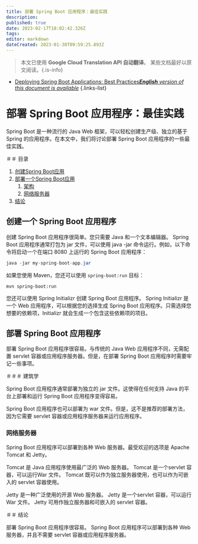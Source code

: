 ```yaml
---
title: 部署 Spring Boot 应用程序：最佳实践
description: 
published: true
date: 2023-02-17T18:02:42.326Z
tags: 
editor: markdown
dateCreated: 2023-01-30T09:59:25.893Z
---
```


> 本文已使用 **Google Cloud Translation API 自动翻译**。
某些文档最好以原文阅读。{.is-info}
- [Deploying Spring Boot Applications: Best Practices***English** version of this document is available*](/en/Knowledge-base/Spring-Boot/deploying-spring-boot-applications-best-practices)
{.links-list}
 


# 部署 Spring Boot 应用程序：最佳实践

Spring Boot 是一种流行的 Java Web 框架，可以轻松创建生产级、独立的基于 Spring 的应用程序。在本文中，我们将讨论部署 Spring Boot 应用程序的一些最佳实践。

＃＃ 目录

1. [创建Spring Boot应用](#creating-a-spring-boot-application)
2. [部署一个Spring Boot应用](#deploying-a-spring-boot-application)
    1. [架构](#architecture)
    2. [网络服务器](#web-servers)
3. [结论](#conclusion)

## 创建一个 Spring Boot 应用程序

创建 Spring Boot 应用程序很简单。您只需要 Java 和一个文本编辑器。 Spring Boot 应用程序通常打包为 jar 文件，可以使用 java -jar 命令运行。例如，以下命令将启动一个在端口 8080 上运行的 Spring Boot 应用程序：

```java
java -jar my-spring-boot-app.jar
```

如果您使用 Maven，您还可以使用 `spring-boot:run` 目标：

```
mvn spring-boot:run
```

您还可以使用 Spring Initializr 创建 Spring Boot 应用程序。 Spring Initializr 是一个 Web 应用程序，可以根据您的选择生成 Spring Boot 应用程序。只需选择您想要的依赖项，Initializr 就会生成一个包含这些依赖项的项目。

## 部署 Spring Boot 应用程序

部署 Spring Boot 应用程序很容易。与传统的 Java Web 应用程序不同，无需配置 servlet 容器或应用程序服务器。但是，在部署 Spring Boot 应用程序时需要牢记一些事项。

＃＃＃ 建筑学

Spring Boot 应用程序通常部署为独立的 jar 文件。这使得在任何支持 Java 的平台上部署和运行 Spring Boot 应用程序变得容易。

Spring Boot 应用程序也可以部署为 war 文件。但是，这不是推荐的部署方法，因为它需要 servlet 容器或应用程序服务器来运行应用程序。

### 网络服务器

Spring Boot 应用程序可以部署到各种 Web 服务器。最受欢迎的选项是 Apache Tomcat 和 Jetty。

Tomcat 是 Java 应用程序使用最广泛的 Web 服务器。 Tomcat 是一个servlet 容器，可以运行War 文件。 Tomcat 既可以作为独立服务器使用，也可以作为可嵌入的 servlet 容器使用。

Jetty 是一种广泛使用的开源 Web 服务器。 Jetty 是一个servlet 容器，可以运行War 文件。 Jetty 可用作独立服务器和可嵌入的 servlet 容器。

＃＃ 结论

部署 Spring Boot 应用程序很容易。 Spring Boot 应用程序可以部署到各种 Web 服务器，并且不需要 servlet 容器或应用程序服务器。